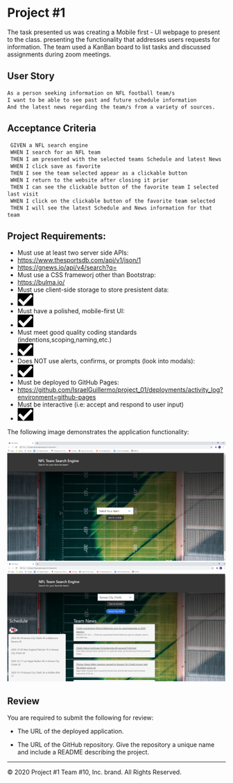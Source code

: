 # Project #1

The task presented us was creating a Mobile first - UI webpage to present to the class. presenting the functionality that addresses users requests for information.
The team used a KanBan board to list tasks and discussed assignments during zoom meetings.

## User Story

```
As a person seeking information on NFL football team/s
I want to be able to see past and future schedule information
And the latest news regarding the team/s from a variety of sources.
```

## Acceptance Criteria

```
 GIVEN a NFL search engine
 WHEN I search for an NFL team 
 THEN I am presented with the selected teams Schedule and latest News
 WHEN I click save as favorite
 THEN I see the team selected appear as a clickable button
 WHEN I return to the website after closing it prior 
 THEN I can see the clickable button of the favorite team I selected last visit
 WHEN I click on the clickable button of the favorite team selected
 THEN I will see the latest Schedule and News information for that team 
```
## Project Requirements:

*  Must use at least two server side APIs:
*    https://www.thesportsdb.com/api/v1/json/1
*    https://gnews.io/api/v4/search?q=
*  Must use a CSS frameworj other than Bootstrap:
*    https://bulma.io/
*  Must use client-side storage to store presistent data:
*    <img src= "assets\Checkmark.png">
*  Must have a polished, mobile-first UI:
*    <img src= "assets\Checkmark.png">
*  Must meet good quality coding standards (indentions,scoping,naming,etc.)
*    <img src= "assets\Checkmark.png">
*  Does NOT use alerts, confirms, or prompts (look into modals):
*    <img src= "assets\Checkmark.png">
*  Must be deployed to GitHub Pages:
*    https://github.com/IsraelGuillermo/project_01/deployments/activity_log?environment=github-pages   
*  Must be interactive (i.e: accept and respond to user input)
*    <img src= "assets\Checkmark.png"> 


The following image demonstrates the application functionality:

<img src="assets\Screenshot 2020-10-29 114045.png">
<img src="assets\Screenshot 2020-10-29 114207.png">

## Review

You are required to submit the following for review:

* The URL of the deployed application.

* The URL of the GitHub repository. Give the repository a unique name and include a README describing the project.

- - -
© 2020 Project #1 Team #10, Inc. brand. All Rights Reserved.